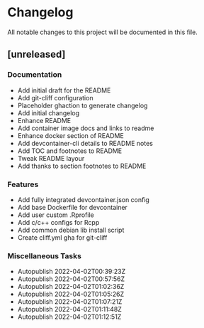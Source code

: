 # Changelog
All notable changes to this project will be documented in this file.

## [unreleased]

### Documentation

- Add initial draft for the README
- Add git-cliff configuration
- Placeholder ghaction to generate changelog
- Add initial changelog
- Enhance README
- Add container image docs and links to readme
- Enhance docker section of README
- Add devcontainer-cli details to README notes
- Add TOC and footnotes to README
- Tweak README layour
- Add thanks to section footnotes to README

### Features

- Add fully integrated devcontainer.json config
- Add base Dockerfile for devcontainer
- Add user custom .Rprofile
- Add c/c++ configs for Rcpp
- Add common debian lib install script
- Create cliff.yml gha for git-cliff

### Miscellaneous Tasks

- Autopublish 2022-04-02T00:39:23Z
- Autopublish 2022-04-02T00:57:56Z
- Autopublish 2022-04-02T01:02:36Z
- Autopublish 2022-04-02T01:05:26Z
- Autopublish 2022-04-02T01:07:21Z
- Autopublish 2022-04-02T01:11:48Z
- Autopublish 2022-04-02T01:12:51Z

<!-- generated by git-cliff -->
